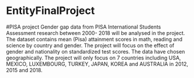 # EntityFinalProject
#PISA project
Gender gap data from PISA International Students Assessment research between 2000- 2018 will be analysed in the project. The dataset contains mean (Pisa) attainment scores in math, reading and science by country and gender. The project will focus on the effect of gender and nationality on standardized test scores. The data have chosen geographically. The project will only focus on 7 countries including USA, MEXICO, LUXEMBOURG, TURKEY, JAPAN, KOREA and  AUSTRALIA in  2012, 2015 and 2018. 
